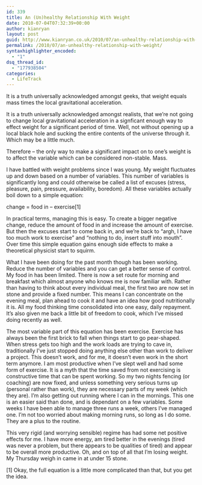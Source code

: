 ```yaml
---
id: 339
title: An (Un)healthy Relationship With Weight
date: 2010-07-04T07:32:39+00:00
author: kianryan
layout: post
guid: http://www.kianryan.co.uk/2010/07/an-unhealthy-relationship-with-weight/
permalink: /2010/07/an-unhealthy-relationship-with-weight/
syntaxhighlighter_encoded:
  - "1"
dsq_thread_id:
  - "177938504"
categories:
  - LifeTrack
---
```

It is a truth universally acknowledged amongst geeks, that weight equals mass times the local gravitational acceleration.

<!--more-->

It is a truth universally acknowledged amongst realists, that we&#8217;re not going to change local gravitational acceleration in a signficant enough way to effect weight for a significant period of time. Well, not without opening up a local black hole and sucking the entire contents of the universe through it. Which may be a little much.

Therefore &#8211; the only way to make a significant impact on to one&#8217;s weight is to affect the variable which can be considered non-stable. Mass.

I have battled with weight problems since I was young. My weight fluctuates up and down based on a number of variables. This number of variables is significantly long and could otherwise be called a list of excuses (stress, pleasure, pain, pressure, availability, boredom). All these variables actually boil down to a simple equation:

change = food in &#8211; exercise[1]

In practical terms, managing this is easy. To create a bigger negative change, reduce the amount of food in and increase the amount of exercise. But then the excuses start to come back in, and we&#8217;re back to &#8220;argh, I have too much work to exercise&#8221; and &#8220;nothing to do, insert stuff into mouth&#8221;. Over time this simple equation gains enough side effects to make a theoretical physicist start to squirm.

What I have been doing for the past month though has been working. Reduce the number of variables and you can get a better sense of control. My food in has been limited. There is now a set route for morning and breakfast which almost anyone who knows me is now familiar with. Rather than having to think about every individual meal, the first two are now set in stone and provide a fixed number. This means I can concentrate on the evening meal, plan ahead to cook it and have an idea how good nutritionally it is. All my food thinking time consolidated into one easy, daily repayment. It&#8217;s also given me back a little bit of freedom to cook, which I&#8217;ve missed doing recently as well.

The most variable part of this equation has been exercise. Exercise has always been the first brick to fall when things start to go pear-shaped. When stress gets too high and the work loads are trying to cave in, traditionally I&#8217;ve just stopped doing anything else other than work to deliver a project. This doesn&#8217;t work, and for me, it doesn&#8217;t even work in the short term anymore. I am most productive when I&#8217;ve slept well and had some form of exercise. It is a myth that the time saved from not exercising is constructive time that can be spent working. So my two nights fencing (or coaching) are now fixed, and unless something very serious turns up (personal rather than work), they are necessary parts of my week (which they are). I&#8217;m also getting out running where I can in the mornings. This one is an easier said than done, and is dependant on a few variables. Some weeks I have been able to manage three runs a week, others I&#8217;ve managed one. I&#8217;m not too worried about making morning runs, so long as I do some. They are a plus to the routine.

This very rigid (and worrying sensible) regime has had some net positive effects for me. I have more energy, am tired better in the evenings (tired was never a problem, but there appears to be qualities of tired) and appear to be overall more productive. Oh, and on top of all that I&#8217;m losing weight. My Thursday weigh in came in at under 15 stone.

[1] Okay, the full equation is a little more complicated than that, but you get the idea.